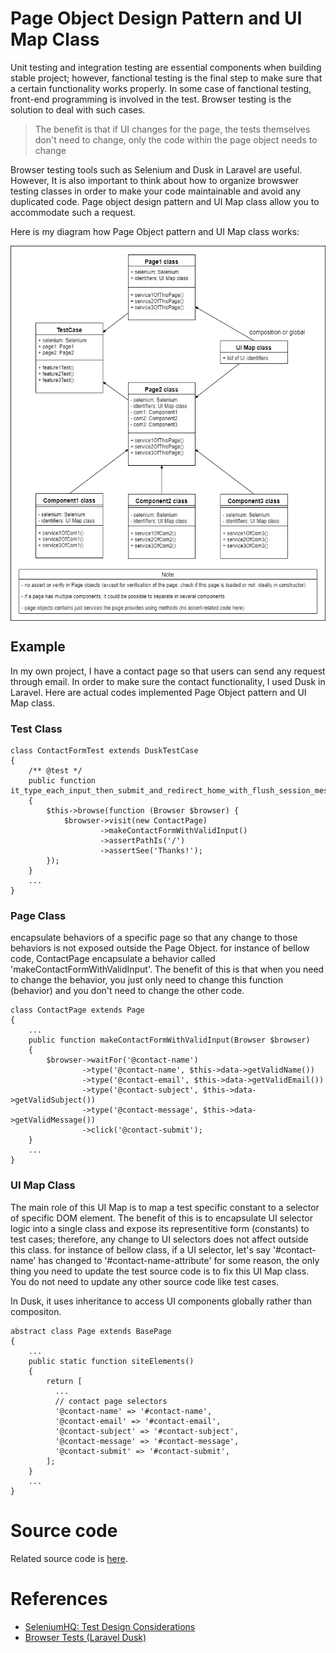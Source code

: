 # Page Object Design Pattern and UI Map Class

Unit testing and integration testing are essential components when building stable project; however, fanctional testing is the final step to make sure that a certain functionality works properly. In some case of fanctional testing, front-end programming is involved in the test. Browser testing is the solution to deal with such cases.

> The benefit is that if UI changes for the page, the tests themselves don't need to change, only the code within the page object needs to change


Browser testing tools such as Selenium and Dusk in Laravel are useful. However, It is also important to think about how to organize browswer testing classes in order to make your code maintainable and avoid any duplicated code. Page object design pattern and UI Map class allow you to accommodate such a request.

Here is my diagram how Page Object pattern and UI Map class works:

<img src="./PageObjectDesignPatternDiagram.png" width="700" height="600" align="center">

## Example

In my own project, I have a contact page so that users can send any request through email. In order to make sure the contact functionality, I used Dusk in Laravel. Here are actual codes implemented Page Object pattern and UI Map class.

### Test Class
```
class ContactFormTest extends DuskTestCase
{
    /** @test */
    public function it_type_each_input_then_submit_and_redirect_home_with_flush_session_message()
    {
        $this->browse(function (Browser $browser) {
            $browser->visit(new ContactPage)
                    ->makeContactFormWithValidInput()
                    ->assertPathIs('/')
                    ->assertSee('Thanks!');
        });
    }
    ...
}
```
### Page Class

encapsulate behaviors of a specific page so that any change to those behaviors is not exposed outside the Page Object. for instance of bellow code, ContactPage encapsulate a behavior called 'makeContactFormWithValidInput'. The benefit of this is that when you need to change the behavior, you just only need to change this function (behavior) and you don't need to change the other code.
    
```
class ContactPage extends Page
{
    ...
    public function makeContactFormWithValidInput(Browser $browser)
    {
        $browser->waitFor('@contact-name')
                ->type('@contact-name', $this->data->getValidName())
                ->type('@contact-email', $this->data->getValidEmail())
                ->type('@contact-subject', $this->data->getValidSubject())
                ->type('@contact-message', $this->data->getValidMessage())
                ->click('@contact-submit');
    }
    ...
}
```
### UI Map Class

The main role of this UI Map is to map a test specific constant to a selector of specific DOM element. The benefit of this is to encapsulate UI selector logic into a single class and expose its representitive form (constants) to test cases; therefore, any change to UI selectors does not affect outside this class. for instance of bellow class, if a UI selector, let's say '#contact-name' has changed to '#contact-name-attribute' for some reason, the only thing you need to update the test source code is to fix this UI Map class. You do not need to update any other source code like test cases. 

In Dusk, it uses inheritance to access UI components globally rather than compositon. 
```
abstract class Page extends BasePage
{
    ...
    public static function siteElements()
    {
        return [
          ...
          // contact page selectors
          '@contact-name' => '#contact-name',
          '@contact-email' => '#contact-email',
          '@contact-subject' => '#contact-subject',
          '@contact-message' => '#contact-message',
          '@contact-submit' => '#contact-submit',
        ];
    }
    ...
}
```
# Source code
Related source code is [here](./src).

# References
* [SeleniumHQ: Test Design Considerations](http://www.seleniumhq.org/docs/06_test_design_considerations.jsp) 
* [Browser Tests (Laravel Dusk)](https://laravel.com/docs/5.4/dusk)
